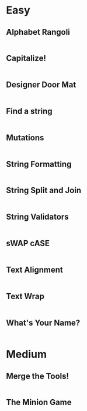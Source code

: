 # Easy

## Alphabet Rangoli

```python
```

## Capitalize!

```python
```

## Designer Door Mat

```python
```

## Find a string

```python
```

## Mutations

```python
```

## String Formatting

```python
```

## String Split and Join

```python
```

## String Validators

```python
```

## sWAP cASE

```python
```

## Text Alignment

```python
```

## Text Wrap

```python
```

## What's Your Name?

```python
```

# Medium

## Merge the Tools!

```python
```

## The Minion Game

```python
```